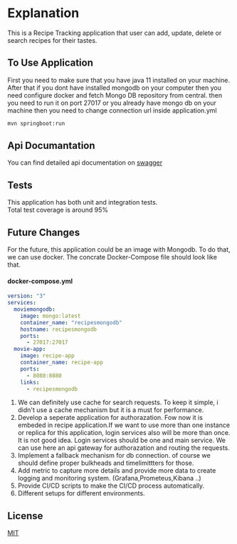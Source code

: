 # Explanation

This is a Recipe Tracking application that user can add, update, delete or search recipes for their tastes.

## To Use Application

First you need to make sure that you have java 11 installed on your machine.  
After that if you dont have installed mongodb on your computer then you need configure docker and fetch Mongo DB repository from central. then you need to run it on port 27017 or you 
already have mongo db on your machine then you need to change connection url inside application.yml
```bash
mvn springboot:run
```

## Api Documantation

You can find detailed api documentation on [swagger](http://localhost:8080/swagger-ui.html
)

## Tests

This application has both unit and integration tests.  
Total test coverage is around 95%

## Future Changes
For the future, this application could be an image with Mongodb.
To do that, we can use docker.
The concrate Docker-Compose file should look like that.
#### docker-compose.yml
```yaml
version: "3"
services:
  moviemongodb:
    image: mongo:latest
    container_name: "recipesmongodb"
    hostname: recipesmongodb
    ports:
      - 27017:27017
  movie-app:
    image: recipe-app
    container_name: recipe-app
    ports:
      - 8080:8080
    links:
      - recipesmongodb
```
1) We can definitely use cache for search requests. To keep it simple, i didn't use a cache mechanism but it is a must for performance.
2) Develop a seperate application for authorazation. Fow now it is embeded in recipe application.If we want to use more than one instance or replica for this application, login services also will be more than once. It is not good idea. Login services should be one and main service. We can use here an api gateway for authorazation and routing the requests.
3) Implement a  fallback mechanism for  db connection. of course we should define proper bulkheads and timelimittters for those. 
4) Add metric to capture more details and provide more data to create logging and monitoring system. (Grafana,Prometeus,Kibana ..)
5) Provide CI/CD scripts to make the CI/CD process automatically.
6) Different setups for different environments.


## License
[MIT](https://choosealicense.com/licenses/mit/)